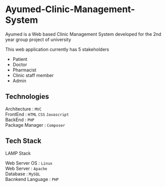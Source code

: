 # Ayumed-Clinic-Management-System
Ayumed is a Web based Clinic Management System developed for the 2nd year group project of university

This web application currently has 5 stakeholders

<ul>
<li>Patient</li>
<li>Doctor</li>
<li>Pharmacist</li>
<li>Clinic staff member</li>
<li>Admin</li>
</ul>

## Technologies

Architecture : `MVC`\
FrontEnd : `HTML` `CSS` `Javascript`\
BackEnd : `PHP`\
Package Manager : `Composer`

## Tech Stack

LAMP Stack

Web Server OS : `Linux`\
Web Server : `Apache`\
Database : `MySQL`\
Bacnkend Language : `PHP`
